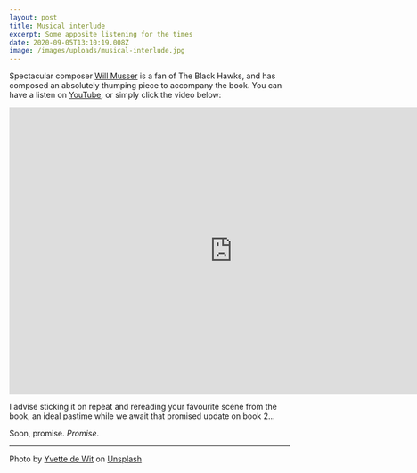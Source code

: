 ```yaml
---
layout: post
title: Musical interlude
excerpt: Some apposite listening for the times
date: 2020-09-05T13:10:19.008Z
image: /images/uploads/musical-interlude.jpg
---
```

Spectacular composer [Will Musser](http://www.willmusser.com/) is a fan of The Black Hawks, and has composed an absolutely thumping piece to accompany the book. You can have a listen on [YouTube](https://www.youtube.com/watch?v=fOFhrkKeHro), or simply click the video below:

<iframe width="800" height="515" src="https://www.youtube.com/embed/fOFhrkKeHro" frameborder="0" allow="accelerometer; autoplay; encrypted-media; gyroscope; picture-in-picture" allowfullscreen></iframe>

I advise sticking it on repeat and rereading your favourite scene from the book, an ideal pastime while we await that promised update on book 2...

Soon, promise. _Promise_.

---

<span>Photo by <a href="https://unsplash.com/@yvettedewit?utm_source=unsplash&amp;utm_medium=referral&amp;utm_content=creditCopyText">Yvette de Wit</a> on <a href="https://unsplash.com/s/photos/rock-music?utm_source=unsplash&amp;utm_medium=referral&amp;utm_content=creditCopyText">Unsplash</a></span>